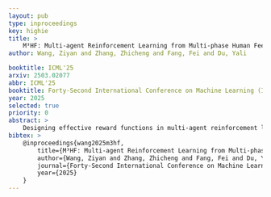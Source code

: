 ```yaml
---
layout: pub
type: inproceedings
key: highie
title: >
    M³HF: Multi-agent Reinforcement Learning from Multi-phase Human Feedback of Mixed Quality
author: Wang, Ziyan and Zhang, Zhicheng and Fang, Fei and Du, Yali

booktitle: ICML'25
arxiv: 2503.02077
abbr: ICML'25
booktitle: Forty-Second International Conference on Machine Learning (ICML)
year: 2025
selected: true
priority: 0
abstract: >
    Designing effective reward functions in multi-agent reinforcement learning (MARL) is a significant challenge, often leading to suboptimal or misaligned behaviors in complex, coordinated environments. We introduce Multi-agent Reinforcement Learning from Multi-phase Human Feedback of Mixed Quality (M3HF), a novel framework that integrates multi-phase human feedback of mixed quality into the MARL training process. By involving humans with diverse expertise levels to provide iterative guidance, M3HF leverages both expert and non-expert feedback to continuously refine agents' policies. During training, we strategically pause agent learning for human evaluation, parse feedback using large language models to assign it appropriately and update reward functions through predefined templates and adaptive weight by using weight decay and performance-based adjustments. Our approach enables the integration of nuanced human insights across various levels of quality, enhancing the interpretability and robustness of multi-agent cooperation. Empirical results in challenging environments demonstrate that M3HF significantly outperforms state-of-the-art methods, effectively addressing the complexities of reward design in MARL and enabling broader human participation in the training process.
bibtex: >
    @inproceedings{wang2025m3hf,
        title={M³HF: Multi-agent Reinforcement Learning from Multi-phase Human Feedback of Mixed Quality},
        author={Wang, Ziyan and Zhang, Zhicheng and Fang, Fei and Du, Yali},
        journal={Forty-Second International Conference on Machine Learning},
        year={2025}
    }
---
```

